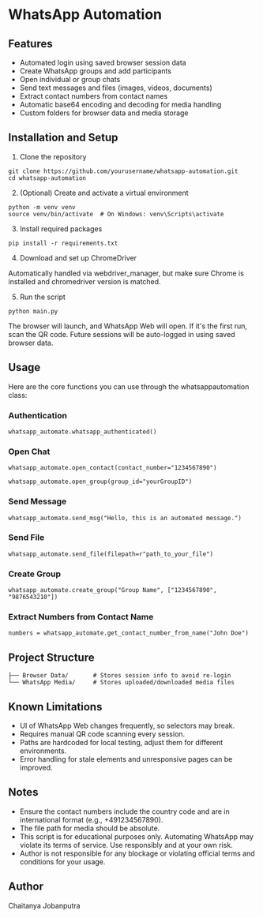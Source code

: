 # WhatsApp Automation

## Features

- Automated login using saved browser session data
- Create WhatsApp groups and add participants
- Open individual or group chats
- Send text messages and files (images, videos, documents)
- Extract contact numbers from contact names
- Automatic base64 encoding and decoding for media handling
- Custom folders for browser data and media storage

## Installation and Setup

1. Clone the repository

```
git clone https://github.com/yourusername/whatsapp-automation.git
cd whatsapp-automation
```

2. (Optional) Create and activate a virtual environment

```
python -m venv venv
source venv/bin/activate  # On Windows: venv\Scripts\activate
```

3. Install required packages

```
pip install -r requirements.txt
```

4. Download and set up ChromeDriver

Automatically handled via webdriver_manager, but make sure Chrome is installed and chromedriver version is matched.

5. Run the script

```
python main.py
```
The browser will launch, and WhatsApp Web will open. If it's the first run, scan the QR code. Future sessions will be auto-logged in using saved browser data.

## Usage

Here are the core functions you can use through the whatsappautomation class:

### Authentication
```whatsapp_automate.whatsapp_authenticated()```

### Open Chat
```whatsapp_automate.open_contact(contact_number="1234567890")```

```whatsapp_automate.open_group(group_id="yourGroupID")```

### Send Message
```whatsapp_automate.send_msg("Hello, this is an automated message.")```

### Send File
```whatsapp_automate.send_file(filepath=r"path_to_your_file")```
### Create Group
```whatsapp_automate.create_group("Group Name", ["1234567890", "9876543210"])```

### Extract Numbers from Contact Name
```
numbers = whatsapp_automate.get_contact_number_from_name("John Doe")
```

## Project Structure

```WhatsApp Automation Data/
├── Browser Data/       # Stores session info to avoid re-login
└── WhatsApp Media/     # Stores uploaded/downloaded media files
```

## Known Limitations
- UI of WhatsApp Web changes frequently, so selectors may break.
- Requires manual QR code scanning every session.
- Paths are hardcoded for local testing, adjust them for different environments.
- Error handling for stale elements and unresponsive pages can be improved.

## Notes
- Ensure the contact numbers include the country code and are in international format (e.g., +491234567890).
- The file path for media should be absolute.
- This script is for educational purposes only. Automating WhatsApp may violate its terms of service. Use responsibly and at your own risk.
- Author is not responsible for any blockage or violating official terms and conditions for your usage.

## Author
Chaitanya Jobanputra


